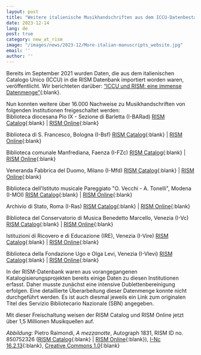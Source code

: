 ```yaml
---
layout: post
title: "Weitere italienische Musikhandschriften aus dem ICCU-Datenbestand veröffentlicht"
date: 2023-12-14
lang: de
post: true
category: new_at_rism
image: "/images/news/2023-12/More-italian-manuscripts_website.jpg"
email: ''
author: ''
---
```


Bereits im September 2021 wurden Daten, die aus dem italienischen Catalogo Unico (ICCU) in die RISM Datenbank importiert worden waren, veröffentlicht. Wir berichteten darüber: [“ICCU und RISM: eine immense Datenmenge”](https://rism.info/de/new_at_rism/2021/09/06/iccu_and_rism_an_immense_number_of_records.html){:blank}.

Nun konnten weitere über 16.000 Nachweise zu Musikhandschriften von folgenden Institutionen freigeschaltet werden:\
Biblioteca diocesana Pio IX - Sezione di Barletta (I-BARad) [RISM Catalog](https://opac.rism.info/search?View=rism&siglum=I-BARad){:blank} \| [RISM Online](https://rism.online/institutions/30004629){:blank} 

Biblioteca di S. Francesco, Bologna (I-Bsf) [RISM Catalog](https://opac.rism.info/search?View=rism&siglum=I-Bsf){:blank} \| [RISM Online](https://rism.online/institutions/30001743){:blank} 

Biblioteca comunale Manfrediana, Faenza (I-FZc) [RISM Catalog](https://opac.rism.info/search?View=rism&siglum=I-FZc){:blank} \| [RISM Online](https://rism.online/institutions/30000142){:blank} 

Veneranda Fabbrica del Duomo, Milano (I-Mfd) [RISM Catalog](https://opac.rism.info/search?View=rism&siglum=I-Mfd){:blank} \| [RISM Online](https://rism.online/institutions/30003081){:blank} 

Biblioteca dell'Istituto musicale Pareggiato "O. Vecchi - A. Tonelli", Modena (I-MOl) [RISM Catalog](https://opac.rism.info/search?View=rism&siglum=I-MOl){:blank} \| [RISM Online](https://rism.online/institutions/30001839){:blank}

Archivio di Stato, Roma (I-Ras) [RISM Catalog](https://opac.rism.info/search?View=rism&siglum=I-Ras){:blank} \| [RISM Online](https://rism.online/institutions/30000144){:blank} 

Biblioteca del Conservatorio di Musica Benedetto Marcello, Venezia (I-Vc) [RISM Catalog](https://opac.rism.info/search?View=rism&siglum=I-Vc){:blank} \| [RISM Online](https://rism.online/institutions/30001975){:blank}  

Istituzioni di Ricovero e di Educazione (IRE), Venezia (I-Vire) [RISM Catalog](https://opac.rism.info/search?View=rism&siglum=I-Vire){:blank} \| [RISM Online](https://rism.online/institutions/30003941){:blank}

Biblioteca della Fondazione Ugo e Olga Levi, Venezia (I-Vlevi) [RISM Catalog](https://opac.rism.info/search?View=rism&siglum=I-Vlevi){:blank} \| [RISM Online](https://rism.online/institutions/30000251){:blank}

In der RISM-Datenbank waren aus vorangegangenen Katalogisierungsprojekten bereits einige Daten zu diesen Institutionen erfasst. Daher musste zunächst eine intensive Dublettenbereinigung erfolgen. Eine detaillierte Überarbeitung dieser Datenmenge konnte nicht durchgeführt werden. Es ist auch diesmal jeweils ein Link zum originalen Titel des Servizio Bibliotecario Nazionale (SBN) angegeben.

Mit dieser Freischaltung weisen der RISM Catalog und RISM Online jetzt über 1,5 Millionen Musikquellen auf.

_Abbildung_: Pietro Raimondi, _A mezzanotte_, Autograph 1831, RISM ID no. 850752326 ([RISM Catalog](https://opac.rism.info/search?id=850752326&View=rism){:blank} \| [RISM Online](https://rism.online/sources/850752326){:blank}), [I-Nc 16.2.13](http://www.internetculturale.it/jmms/iccuviewer/iccu.jsp?id=oai%3Awww.internetculturale.sbn.it%2FTeca%3A20%3ANT0000%3AIT%5C%5CICCU%5C%5CMSM%5C%5C0146950){:blank}, [Creative Commons 1.0](http://wiki.creativecommons.org/Publicdomain/zero/1.0/LegalText_%28Italian%29){:blank}

